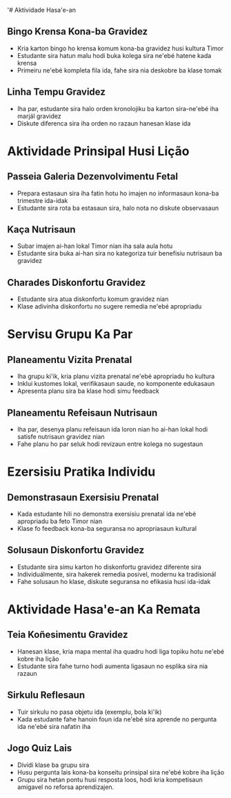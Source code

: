 '# Aktividade Hasa'e-an

## Bingo Krensa Kona-ba Gravidez
- Kria karton bingo ho krensa komum kona-ba gravidez husi kultura Timor
- Estudante sira hatun malu hodi buka kolega sira ne'ebé hatene kada krensa
- Primeiru ne'ebé kompleta fila ida, fahe sira nia deskobre ba klase tomak

## Linha Tempu Gravidez
- Iha par, estudante sira halo orden kronolojiku ba karton sira-ne'ebé iha marjál gravidez
- Diskute diferenca sira iha orden no razaun hanesan klase ida

# Aktividade Prinsipal Husi Lição

## Passeia Galeria Dezenvolvimentu Fetal
- Prepara estasaun sira iha fatin hotu ho imajen no informasaun kona-ba trimestre ida-idak
- Estudante sira rota ba estasaun sira, halo nota no diskute observasaun

## Kaça Nutrisaun
- Subar imajen ai-han lokal Timor nian iha sala aula hotu
- Estudante sira buka ai-han sira no kategoriza tuir benefisiu nutrisaun ba gravidez

## Charades Diskonfortu Gravidez
- Estudante sira atua diskonfortu komum gravidez nian
- Klase adivinha diskonfortu no sugere remedia ne'ebé apropriadu

# Servisu Grupu Ka Par

## Planeamentu Vizita Prenatal
- Iha grupu ki'ik, kria planu vizita prenatal ne'ebé apropriadu ho kultura
- Inklui kustomes lokal, verifikasaun saude, no komponente edukasaun
- Apresenta planu sira ba klase hodi simu feedback

## Planeamentu Refeisaun Nutrisaun
- Iha par, desenya planu refeisaun ida loron nian ho ai-han lokal hodi satisfe nutrisaun gravidez nian
- Fahe planu ho par seluk hodi revizaun entre kolega no sugestaun

# Ezersisiu Pratika Individu

## Demonstrasaun Exersisiu Prenatal
- Kada estudante hili no demonstra exersisiu prenatal ida ne'ebé apropriadu ba feto Timor nian
- Klase fo feedback kona-ba seguransa no apropriasaun kultural

## Solusaun Diskonfortu Gravidez
- Estudante sira simu karton ho diskonfortu gravidez diferente sira
- Individuálmente, sira hakerek remedia posivel, modernu ka tradisionál
- Fahe solusaun ho klase, diskute seguransa no efikasia husi ida-idak

# Aktividade Hasa'e-an Ka Remata

## Teia Koñesimentu Gravidez
- Hanesan klase, kria mapa mental iha quadru hodi liga topiku hotu ne'ebé kobre iha lição
- Estudante sira fahe turno hodi aumenta ligasaun no esplika sira nia razaun

## Sirkulu Reflesaun
- Tuir sirkulu no pasa objetu ida (exemplu, bola ki'ik)
- Kada estudante fahe hanoin foun ida ne'ebé sira aprende no pergunta ida ne'ebé sira nafatin iha

## Jogo Quiz Lais
- Dividi klase ba grupu sira
- Husu pergunta lais kona-ba konseitu prinsipal sira ne'ebé kobre iha lição
- Grupu sira hetan pontu husi resposta loos, hodi kria kompetisaun amigavel no reforsa aprendizajen.